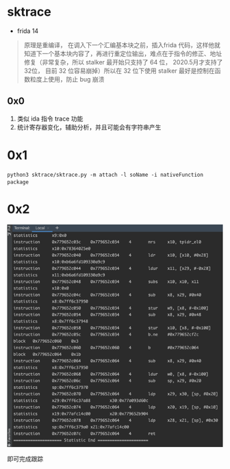 
# sktrace
- frida 14
> 原理是重编译， 在调入下一个汇编基本块之前，插入frida 代码，这样他就知道下一个基本块内容了，再进行重定位输出，难点在于指令的修正、地址修复（非常复杂，所以 stalker 最开始只支持了 64 位， 2020.5月才支持了 32位， 目前 32 位容易崩掉）所以在 32 位下使用 stalker 最好是控制在函数粒度上使用，防止 bug 崩溃

## 0x0
1. 类似 ida 指令 trace 功能
2. 统计寄存器变化，辅助分析，并且可能会有字符串产生

# 0x1
`python3 sktrace/sktrace.py -m attach -l soName -i nativeFunction package`


# 0x2
![](images/1.png)

即可完成跟踪